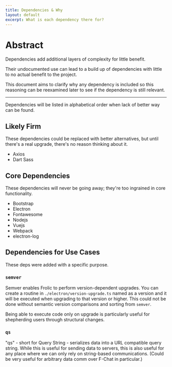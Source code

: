 ```yaml
---
title: Dependencies & Why
layout: default
excerpt: What is each dependency there for?
---
```

# Abstract
Dependencies add additional layers of complexity for little benefit.

Their undocumented use can lead to a build up of dependencies with little to no actual benefit to the project.

This document aims to clarify why any dependency is included so this reasoning can be reexamined later to see if the dependency is still relevant.

---
Dependencies will be listed in alphabetical order when lack of better way can be found.

## Likely Firm
These dependencies could be replaced with better alternatives, but until there's a real upgrade, there's no reason thinking about it.
* Axios
* Dart Sass

## Core Dependencies
These dependencies will never be going away; they're too ingrained in core functionality.
* Bootstrap
* Electron
* Fontawesome
* Nodejs
* Vuejs
* Webpack
* electron-log

## Dependencies for Use Cases
These deps were added with a specific purpose.

### `semver`
Semver enables Frolic to perform version-dependent upgrades. You can create a routine in `./electron/version-upgrade.ts` named as a version and it will be executed when upgrading to that version or higher. This could not be done without semantic version comparisons and sorting from `semver`.

Being able to execute code only on upgrade is particularly useful for shepherding users through structural changes.

### `qs`
"qs" - short for Query String - serializes data into a URL compatible query string. While this is useful for sending data to servers, this is also useful for any place where we can only rely on string-based communications. (Could be very useful for arbitrary data comm over F-Chat in particular.)
